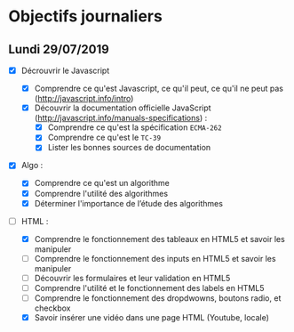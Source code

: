 # Objectifs journaliers

## Lundi 29/07/2019

- [x] Décrouvrir le Javascript

  - [x] Comprendre ce qu'est Javascript, ce qu'il peut, ce qu'il ne peut pas (http://javascript.info/intro)
  - [x] Découvrir la documentation officielle JavaScript (http://javascript.info/manuals-specifications) :
    - [x] Comprendre ce qu'est la spécification `ECMA-262`
    - [x] Comprendre ce qu'est le `TC-39`
    - [x] Lister les bonnes sources de documentation

- [x] Algo :

  - [x] Comprendre ce qu'est un algorithme
  - [x] Comprendre l'utilité des algorithmes
  - [x] Déterminer l'importance de l’étude des algorithmes

- [ ] HTML :
  - [x] Comprendre le fonctionnement des tableaux en HTML5 et savoir les manipuler
  - [ ] Comprendre le fonctionnement des inputs en HTML5 et savoir les manipuler
  - [ ] Découvrir les formulaires et leur validation en HTML5
  - [ ] Comprendre l'utilité et le fonctionnement des labels en HTML5
  - [ ] Comprendre le fonctionnement des dropdwowns, boutons radio, et checkbox
  - [x] Savoir insérer une vidéo dans une page HTML (Youtube, locale)
